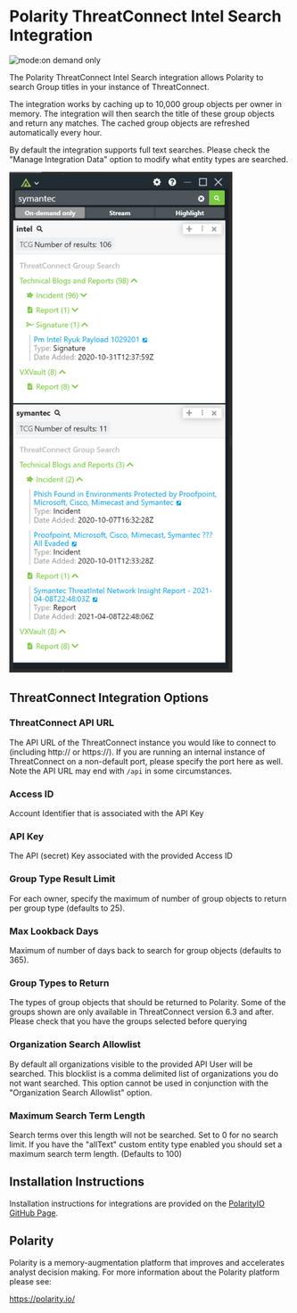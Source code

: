 # Polarity ThreatConnect Intel Search Integration

![mode:on demand only](https://img.shields.io/badge/mode-on%20demand%20only-blue.svg)

The Polarity ThreatConnect Intel Search integration allows Polarity to search Group titles in your instance of ThreatConnect.  

The integration works by caching up to 10,000 group objects per owner in memory.  The integration will then search the title of these group objects and return any matches. The cached group objects are refreshed automatically every hour.

By default the integration supports full text searches.  Please check the "Manage Integration Data" option to modify what entity types are searched. 

<div>
  <img width="400" alt="Integration Example" src="./images/overlay.png">
</div>

## ThreatConnect Integration Options

### ThreatConnect API URL

The API URL of the ThreatConnect instance you would like to connect to (including http:// or https://).  If you are running an internal instance of ThreatConnect on a non-default port, please specify the port here as well.  Note the API URL may end with `/api` in some circumstances. 

### Access ID

Account Identifier that is associated with the API Key

### API Key

The API (secret) Key associated with the provided Access ID

### Group Type Result Limit

For each owner, specify the maximum of number of group objects to return per group type (defaults to 25).

### Max Lookback Days

Maximum of number of days back to search for group objects (defaults to 365).

### Group Types to Return

The types of group objects that should be returned to Polarity. Some of the groups shown are only available in ThreatConnect version 6.3 and after. Please check that you have the groups selected before querying

### Organization Search Allowlist

By default all organizations visible to the provided API User will be searched. This blocklist is a comma delimited list of organizations you do not want searched. This option cannot be used in conjunction with the "Organization Search Allowlist" option.

### Maximum Search Term Length

Search terms over this length will not be searched. Set to 0 for no search limit. If you have the "allText" custom entity type enabled you should set a maximum search term length. (Defaults to 100)


## Installation Instructions

Installation instructions for integrations are provided on the [PolarityIO GitHub Page](https://polarityio.github.io/).

## Polarity

Polarity is a memory-augmentation platform that improves and accelerates analyst decision making.  For more information about the Polarity platform please see:

https://polarity.io/
